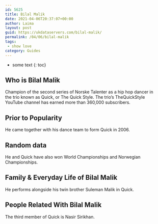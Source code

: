 ```yaml
---
id: 5625
title: Bilal Malik
date: 2021-04-06T20:37:07+00:00
author: Laima
layout: post
guid: https://ukdataservers.com/bilal-malik/
permalink: /04/06/bilal-malik
tags:
 - show love
category: Guides
---
```


* some text
{: toc}


## Who is Bilal Malik
                  
                  
                  
Champion of the second series of Norske Talenter as a hip hop dancer in the trio known as Quick, or The Quick Style. The trio&#8217;s TheQuickStyle YouTube channel has earned more than 360,000 subscribers.
                  
              
            
              
            
                
                
                
## Prior to Popularity
                  
                  
                  
He came together with his dance team to form Quick in 2006.
                  
              
            
              
            
                
                
                
## Random data
                  
                  
                  
He and Quick have also won World Championships and Norwegian Championships.
                  
              
            
              
            
                
                
                
## Family & Everyday Life of Bilal Malik
                  
                  
                  
He performs alongside his twin brother Suleman Malik in Quick.
                  
              
            
              
            
                
                
                
## People Related With Bilal Malik
                  
                  
                  
The third member of Quick is Nasir Sirikhan.
                  
              
            
              
            
                
              
            
              
              
            
            
              
            
          
          
          